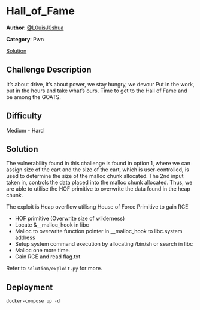 # Hall_of_Fame
**Author**: [@L0uisJ0shua](https://www.github.com/L0uisJ0shua)

**Category**: Pwn

[Solution](solve/exploit.py)

## Challenge Description
It’s about drive, it’s about power, we stay hungry, we devour Put in the work, put in the hours and take what’s ours. Time to get to the Hall of Fame and be among the GOATS.

## Difficulty
Medium - Hard

## Solution
The vulnerability found in this challenge is found in option 1, where we can assign size of the cart and the size of the cart, which is user-controlled, is used to determine the size of the malloc chunk allocated. The 2nd input taken in, controls the data placed into the malloc chunk allocated. Thus, we are able to utilise the HOF primitive to overwrite the data found in the heap chunk.

The exploit is Heap overflow utilisng House of Force Primitive to gain RCE
- HOF primitive (Overwrite size of wilderness)
- Locate &__malloc_hook in libc
- Malloc to overwrite function pointer in __malloc_hook to libc.system address
- Setup system command execution by allocating /bin/sh or search in libc
- Malloc one more time.
- Gain RCE and read flag.txt

Refer to `solution/exploit.py` for more.

## Deployment
```
docker-compose up -d
```
